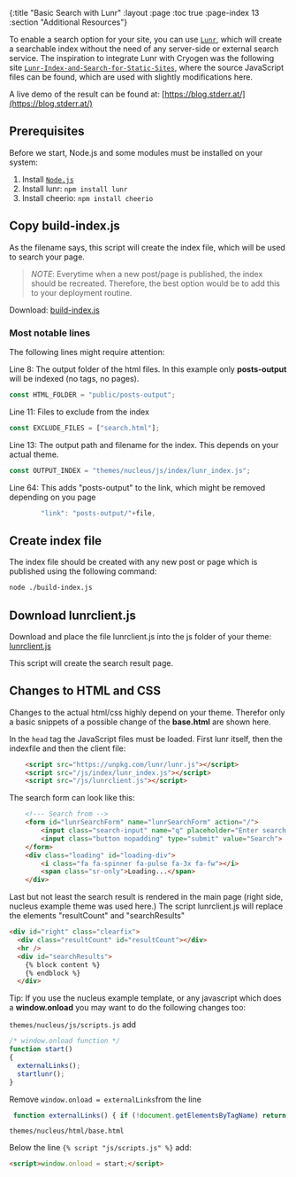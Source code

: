 {:title "Basic Search with Lunr"
 :layout :page
 :toc true
 :page-index 13
 :section "Additional Resources"}

To enable a search option for your site, you can use [`Lunr`](https://lunrjs.com/), which will create a searchable index without the need of any server-side or external search service. The inspiration to integrate Lunr with Cryogen was the following site [`Lunr-Index-and-Search-for-Static-Sites`](https://github.com/BLE-LTER/Lunr-Index-and-Search-for-Static-Sites), where the source JavaScript files can be found, which are used with slightly modifications here.

A live demo of the result can be found at: [https://blog.stderr.at/](https://blog.stderr.at/)

## Prerequisites
Before we start, Node.js and some modules must be installed on your system:

1. Install [`Node.js`](https://nodejs.org/en/download/)
2. Install lunr: `npm install lunr`
3. Install cheerio: `npm install cheerio`

## Copy build-index.js
As the filename says, this script will create the index file, which will be used to search your page.

> *NOTE*: Everytime when a new post/page is published, the index should be recreated. Therefore, the best option would be to add this to your deployment routine.

Download: [build-index.js](/lunr/build-index.js)

### Most notable lines

The following lines might require attention:

Line 8: The output folder of the html files. In this example only **posts-output** will be indexed (no tags, no pages).
```js
const HTML_FOLDER = "public/posts-output";
```

Line 11: Files to exclude from the index
```js
const EXCLUDE_FILES = ["search.html"];
```

Line 13: The output path and filename for the index. This depends on your actual theme.
```js
const OUTPUT_INDEX = "themes/nucleus/js/index/lunr_index.js";
```

Line 64: This adds "posts-output" to the link, which might be removed depending on you page
```js
        "link": "posts-output/"+file,
```

## Create index file
The index file should be created with any new post or page which is published using the following command:
```bash
node ./build-index.js
```
## Download lunrclient.js
Download and place the file lunrclient.js into the js folder of your theme: [lunrclient.js](/lunr/lunrclient.js)

This script will create the search result page.

## Changes to HTML and CSS
Changes to the actual html/css highly depend on your theme. Therefor only a basic snippets of a possible change of the **base.html** are shown here.

In the `head` tag the JavaScript files must be loaded. First lunr itself, then the indexfile and then the client file:
```html
    <script src="https://unpkg.com/lunr/lunr.js"></script>
    <script src="/js/index/lunr_index.js"></script>
    <script src="/js/lunrclient.js"></script>
```

The search form can look like this:
```html
    <!--- Search from -->
    <form id="lunrSearchForm" name="lunrSearchForm" action="/">
        <input class="search-input" name="q" placeholder="Enter search term" type="text"> 
        <input class="button nopadding" type="submit" value="Search">
    </form>
    <div class="loading" id="loading-div">
        <i class="fa fa-spinner fa-pulse fa-3x fa-fw"></i>
        <span class="sr-only">Loading...</span>
    </div>
```

Last but not least the search result is rendered in the main page (right side, nucleus example theme was used here.)
The script lunrclient.js will replace the elements "resultCount" and "searchResults"
```html
<div id="right" class="clearfix">
  <div class="resultCount" id="resultCount"></div>
  <hr />
  <div id="searchResults">
    {% block content %}
    {% endblock %}
  </div>
```

Tip: If you use the nucleus example template, or any javascript which does a **window.onload** you may want to do the following changes too:

`themes/nucleus/js/scripts.js`
add
```js
/* window.onload function */
function start()
{
  externalLinks();
  startlunr();
}
```

Remove `window.onload = externalLinks`from the line
```js
 function externalLinks() { if (!document.getElementsByTagName) return; var anchors = document.getElementsByTagName("a"); for (var i=0; i<anchors.length; i++) { var anchor = anchors[i]; if (anchor.getAttribute("href") && anchor.getAttribute("rel") == "external") anchor.target = "_blank"; } } window.onload = externalLinks;
```

`themes/nucleus/html/base.html`

Below the line `{% script "js/scripts.js" %}` add:

```html
<script>window.onload = start;</script>
```
